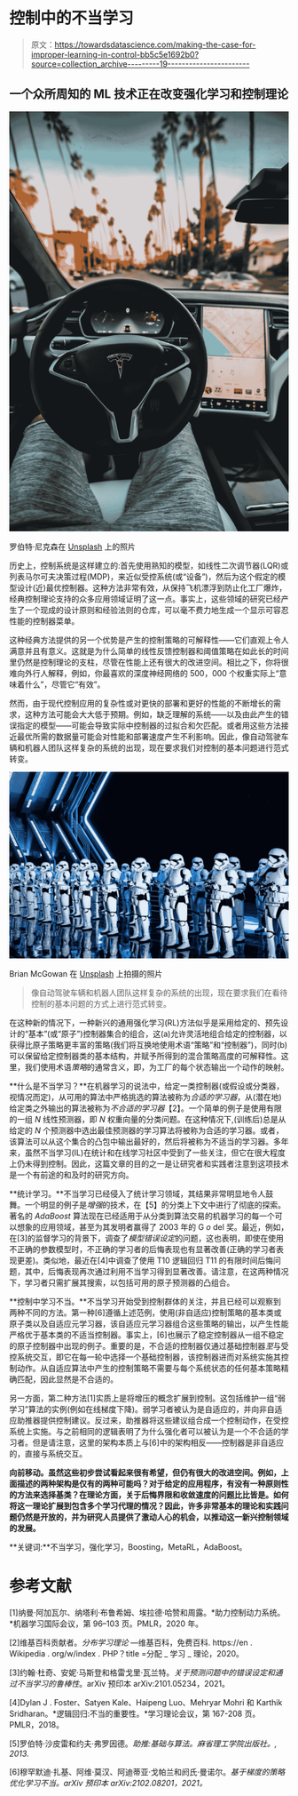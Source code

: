 # 控制中的不当学习

> 原文：<https://towardsdatascience.com/making-the-case-for-improper-learning-in-control-bb5c5e1692b0?source=collection_archive---------19----------------------->

## 一个众所周知的 ML 技术正在改变强化学习和控制理论

![](img/8c3eb84e9ebd2ba60ba43fc41e60a3de.png)

罗伯特·尼克森在 [Unsplash](https://unsplash.com?utm_source=medium&utm_medium=referral) 上的照片

历史上，控制系统是这样建立的:首先使用熟知的模型，如线性二次调节器(LQR)或列表马尔可夫决策过程(MDP)，来近似受控系统(或“设备”)，然后为这个假定的模型设计(近)最优控制器。这种方法非常有效，从保持飞机漂浮到防止化工厂爆炸，经典控制理论支持的众多应用领域证明了这一点。事实上，这些领域的研究已经产生了一个现成的设计原则和经验法则的仓库，可以毫不费力地生成一个显示可容忍性能的控制器菜单。

这种经典方法提供的另一个优势是产生的控制策略的可解释性——它们直观上令人满意并且有意义。这就是为什么简单的线性反馈控制器和阈值策略在如此长的时间里仍然是控制理论的支柱，尽管在性能上还有很大的改进空间。相比之下，你将很难向外行人解释，例如，你最喜欢的深度神经网络的 500，000 个权重实际上“意味着什么”，尽管它“有效”。

然而，由于现代控制应用的复杂性或对更快的部署和更好的性能的不断增长的需求，这种方法可能会大大低于预期。例如，缺乏理解的系统——以及由此产生的错误指定的模型——可能会导致实际中控制器的过拟合和欠匹配。或者用这些方法接近最优所需的数据量可能会对性能和部署速度产生不利影响。因此，像自动驾驶车辆和机器人团队这样复杂的系统的出现，现在要求我们对控制的基本问题进行范式转变。

![](img/090822ec558e1acd500285f93d00b0ea.png)

Brian McGowan 在 [Unsplash](https://unsplash.com?utm_source=medium&utm_medium=referral) 上拍摄的照片

> 像自动驾驶车辆和机器人团队这样复杂的系统的出现，现在要求我们在看待控制的基本问题的方式上进行范式转变。

在这种新的情况下，一种新兴的通用强化学习(RL)方法似乎是采用给定的、预先设计的“基本”(或“原子”)控制器集合的组合，这(a)允许灵活地组合给定的控制器，以获得比原子策略更丰富的策略(我们将互换地使用术语“策略”和“控制器”)，同时(b)可以保留给定控制器类的基本结构，并赋予所得到的混合策略高度的可解释性。这里，我们使用术语*策略*的通常含义，即，为工厂的每个状态输出一个动作的映射。

**什么是不当学习？**在机器学习的说法中，给定一类控制器(或假设或分类器，视情况而定)，从可用的算法中严格挑选的算法被称为*合适的学习器*，从(潜在地)给定类之外输出的算法被称为*不合适的学习器*【2】。一个简单的例子是使用有限的一组 *N* 线性预测器，即 *N* 权重向量的分类问题。在这种情况下,(训练后)总是从给定的 *N* 个预测器中选出最佳预测器的学习算法将被称为合适的学习器。或者，该算法可以从这个集合的凸包中输出最好的，然后将被称为不适当的学习器。多年来，虽然不当学习(IL)在统计和在线学习社区中受到了一些关注，但它在很大程度上仍未得到控制。因此，这篇文章的目的之一是让研究者和实践者注意到这项技术是一个有前途的和及时的研究方向。

**统计学习。**不当学习已经侵入了统计学习领域，其结果非常明显地令人鼓舞。一个明显的例子是*增强*的技术，在【5】的分类上下文中进行了彻底的探索。著名的 *AdaBoost* 算法现在已经适用于从分类到算法交易的机器学习的每一个可以想象的应用领域，甚至为其发明者赢得了 2003 年的 G *o* del 奖。最近，例如，在[3]的监督学习的背景下，调查了*模型错误设定*的问题，这也表明，即使在使用不正确的参数模型时，不正确的学习者的后悔表现也有显著改善(正确的学习者表现更差)。类似地，最近在[4]中调查了使用 T10 逻辑回归 T11 的有限时间后悔问题，其中，后悔表现再次通过利用不当学习得到显著改善。请注意，在这两种情况下，学习者只需扩展其搜索，以包括可用的原子预测器的凸组合。

**控制中学习不当。**不当学习开始受到控制群体的关注，并且已经可以观察到两种不同的方法。第一种[6]遵循上述范例，使用(非自适应)控制策略的基本类或原子类以及自适应元学习器，该自适应元学习器组合这些策略的输出，以产生性能严格优于基本类的不适当控制器。事实上，[6]也展示了稳定控制器从一组不稳定的原子控制器中出现的例子。重要的是，不合适的控制器仅通过基础控制器*至*与受控系统交互，即它在每一轮中选择一个基础控制器，该控制器进而对系统实施其控制动作。从自适应算法中产生的控制策略不需要与每个系统状态的任何基本策略精确匹配，因此显然是不合适的。

另一方面，第二种方法[1]实质上是将增压的概念扩展到控制。这包括维护一组“弱学习”算法的实例(例如在线梯度下降)。弱学习者被认为是自适应的，并向非自适应助推器提供控制建议。反过来，助推器将这些建议组合成一个控制动作，在受控系统上实施。与之前相同的逻辑表明了为什么强化者可以被认为是一个不合适的学习者。但是请注意，这里的架构本质上与[6]中的架构相反——控制器是非自适应的，直接与系统交互。

**向前移动。虽然这些初步尝试看起来很有希望，但仍有很大的改进空间。例如，上面描述的两种架构是仅有的两种可能吗？对于给定的应用程序，有没有一种原则性的方法来选择基类？在理论方面，关于后悔界限和收敛速度的问题比比皆是。如何将这一理论扩展到包含多个学习代理的情况？因此，许多非常基本的理论和实践问题仍然是开放的，并为研究人员提供了激动人心的机会，以推动这一新兴控制领域的发展。**

**关键词:**不当学习，强化学习，Boosting，MetaRL，AdaBoost。

# **参考文献**

[1]纳曼·阿加瓦尔、纳塔利·布鲁希姆、埃拉德·哈赞和周露。*助力控制动力系统。*机器学习国际会议，第 96–103 页。PMLR，2020 年。

[2]维基百科贡献者。*分布学习理论* —维基百科，免费百科. https://en . Wikipedia . org/w/index . PHP？title =分配 _ 学习 _ 理论，2020。

[3]约翰·杜奇、安妮·马斯登和格雷戈里·瓦兰特。*关于预测问题中的错误设定和通过不当学习的鲁棒性*。arXiv 预印本 arXiv:2101.05234，2021。

[4]Dylan J . Foster、Satyen Kale、Haipeng Luo、Mehryar Mohri 和 Karthik Sridharan。*逻辑回归:不当的重要性。*学习理论会议，第 167-208 页。PMLR，2018。

[5]罗伯特·沙皮雷和约夫·弗罗因德。*助推:基础与算法。麻省理工学院出版社。, 2013.*

[6]穆罕默迪·扎基、阿维·莫汉、阿迪蒂亚·戈帕兰和阏氏·曼诺尔。*基于梯度的策略优化学习不当。arXiv 预印本 arXiv:2102.08201，2021。*